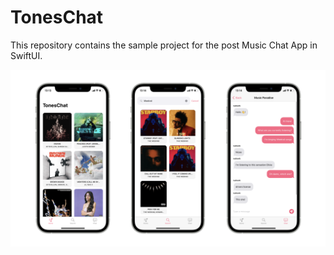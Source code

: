 # TonesChat

This repository contains the sample project for the post Music Chat App in SwiftUI.

![Image of all the screens in TonesChat](https://github.com/rudrankriyam/TonesChat/blob/main/music_chat_all_screens.png)
